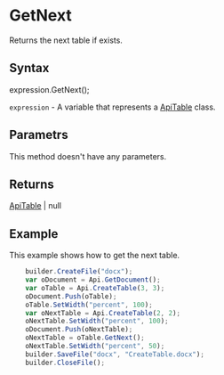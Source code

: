 # GetNext

Returns the next table if exists.

## Syntax

expression.GetNext();

`expression` - A variable that represents a [ApiTable](../ApiTable.md) class.

## Parametrs

This method doesn't have any parameters.

## Returns

[ApiTable](../ApiTable.md) &#124; null

## Example

This example shows how to get the next table.

```javascript
	builder.CreateFile("docx");
	var oDocument = Api.GetDocument();
	var oTable = Api.CreateTable(3, 3);
	oDocument.Push(oTable);
	oTable.SetWidth("percent", 100);
	var oNextTable = Api.CreateTable(2, 2);
	oNextTable.SetWidth("percent", 100);
	oDocument.Push(oNextTable);
	oNextTable = oTable.GetNext();
	oNextTable.SetWidth("percent", 50);
	builder.SaveFile("docx", "CreateTable.docx");
	builder.CloseFile();
```